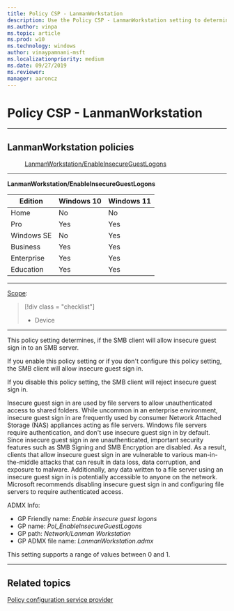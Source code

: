 ```yaml
---
title: Policy CSP - LanmanWorkstation
description: Use the Policy CSP - LanmanWorkstation setting to determine if the SMB client will allow insecure guest sign ins to an SMB server.
ms.author: vinpa
ms.topic: article
ms.prod: w10
ms.technology: windows
author: vinaypamnani-msft
ms.localizationpriority: medium
ms.date: 09/27/2019
ms.reviewer: 
manager: aaroncz
---
```


# Policy CSP - LanmanWorkstation

<hr/>

<!--Policies-->
## LanmanWorkstation policies  

<dl>
  <dd>
    <a href="#lanmanworkstation-enableinsecureguestlogons">LanmanWorkstation/EnableInsecureGuestLogons</a>
  </dd>
</dl>

<hr/>

<!--Policy-->
<a href="" id="lanmanworkstation-enableinsecureguestlogons"></a>**LanmanWorkstation/EnableInsecureGuestLogons**  

<!--SupportedSKUs-->

|Edition|Windows 10|Windows 11|
|--- |--- |--- |
|Home|No|No|
|Pro|Yes|Yes|
|Windows SE|No|Yes|
|Business|Yes|Yes|
|Enterprise|Yes|Yes|
|Education|Yes|Yes|

<!--/SupportedSKUs-->
<hr/>

<!--Scope-->
[Scope](./policy-configuration-service-provider.md#policy-scope):

> [!div class = "checklist"]
> * Device

<hr/>

<!--/Scope-->
<!--Description-->
This policy setting determines, if the SMB client will allow insecure guest sign in to an SMB server.

If you enable this policy setting or if you don't configure this policy setting, the SMB client will allow insecure guest sign in.

If you disable this policy setting, the SMB client will reject insecure guest sign in.

Insecure guest sign in are used by file servers to allow unauthenticated access to shared folders. While uncommon in an enterprise environment, insecure guest sign in are frequently used by consumer Network Attached Storage (NAS) appliances acting as file servers. Windows file servers require authentication, and don't use insecure guest sign in by default. Since insecure guest sign in are unauthenticated, important security features such as SMB Signing and SMB Encryption are disabled. As a result, clients that allow insecure guest sign in are vulnerable to various man-in-the-middle attacks that can result in data loss, data corruption, and exposure to malware. Additionally, any data written to a file server using an insecure guest sign in is potentially accessible to anyone on the network. Microsoft recommends disabling insecure guest sign in and configuring file servers to require authenticated access.

<!--/Description-->
<!--ADMXMapped-->
ADMX Info:  
-   GP Friendly name: *Enable insecure guest logons*
-   GP name: *Pol_EnableInsecureGuestLogons*
-   GP path: *Network/Lanman Workstation*
-   GP ADMX file name: *LanmanWorkstation.admx*

<!--/ADMXMapped-->
<!--SupportedValues-->
This setting supports a range of values between 0 and 1.

<!--/SupportedValues-->
<!--/Policy-->
<hr/>

<!--/Policies-->

## Related topics

[Policy configuration service provider](policy-configuration-service-provider.md)